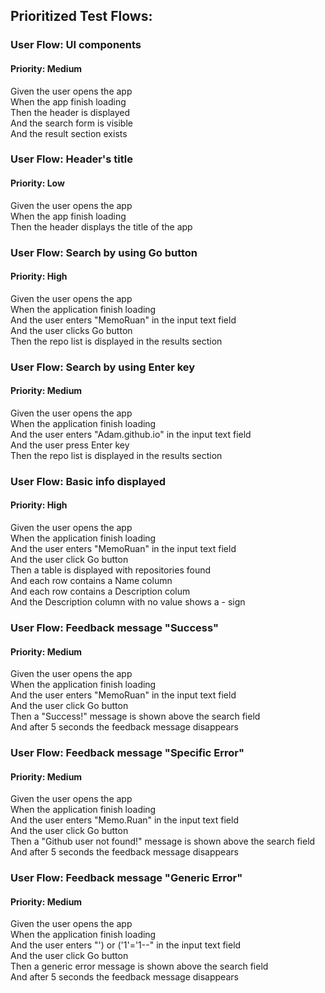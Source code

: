 ## Prioritized Test Flows:

### User Flow: UI components
#### Priority: Medium

Given the user opens the app  
When the app finish loading  
Then the header is displayed  
And the search form is visible  
And the result section exists  


### User Flow: Header's title
#### Priority: Low

Given the user opens the app   
When the app finish loading  
Then the header displays the title of the app  

### User Flow: Search by using Go button
#### Priority: High

Given the user opens the app   
When the application finish loading  
And the user enters "MemoRuan" in the input text field  
And the user clicks Go button  
Then the repo list is displayed in the results section   

### User Flow: Search by using Enter key
#### Priority: Medium

Given the user opens the app  
When the application finish loading  
And the user enters "Adam.github.io" in the input text field  
And the user press Enter key  
Then the repo list is displayed in the results section  


### User Flow: Basic info displayed 
#### Priority: High

Given the user opens the app  
When the application finish loading  
And the user enters "MemoRuan" in the input text field    
And the user click Go button  
Then a table is displayed with repositories found  
And each row contains a Name column  
And each row contains a Description colum  
And the Description column with no value shows a - sign  


### User Flow: Feedback message "Success"
#### Priority: Medium

Given the user opens the app  
When the application finish loading  
And the user enters "MemoRuan" in the input text field    
And the user click Go button  
Then a "Success!" message is shown above the search field    
And after 5 seconds the feedback message disappears    

### User Flow: Feedback message "Specific Error"
#### Priority: Medium

Given the user opens the app  
When the application finish loading  
And the user enters "Memo.Ruan" in the input text field    
And the user click Go button  
Then a "Github user not found!" message is shown above the search field    
And after 5 seconds the feedback message disappears    

### User Flow: Feedback message "Generic Error"
#### Priority: Medium

Given the user opens the app  
When the application finish loading  
And the user enters "') or ('1'='1--" in the input text field    
And the user click Go button  
Then a generic error message is shown above the search field    
And after 5 seconds the feedback message disappears    
